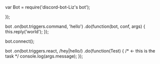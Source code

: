 var Bot = require('discord-bot-Liz's bot');
 
});
 
bot
    .on(bot.triggers.command, 'hello')
    .do(function(bot, conf, args) {
        this.reply('world');
    });
 
bot.connect();

bot
    .on(bot.triggers.react, /hey|hello/)
    .do(function(Test) { /* <- this is the task */
        console.log(args.message);
    });

